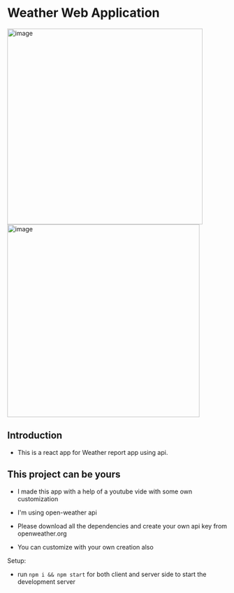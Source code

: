 #  Weather Web Application


<img width="447" alt="image" src="https://user-images.githubusercontent.com/85344716/207920326-270c2581-73b3-4170-add8-d7876290a713.png">

<img width="440" alt="image" src="https://user-images.githubusercontent.com/85344716/207920615-19b911aa-d0f1-434c-83eb-259d00a3deb6.png">

## Introduction

* This is a react app for Weather report app using api.

## This project can be yours 

* I made this app with a help of a youtube vide with some own customization

* I'm using open-weather api

* Please download all the dependencies and create your own api key from openweather.org

* You can customize with your own creation also

Setup:

- run `npm i && npm start` for both client and server side to start the development server
